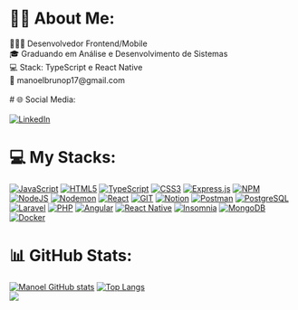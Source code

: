 <h1>🐱‍💻 About Me:</h1> 
👨🏻‍💻 Desenvolvedor Frontend/Mobile <br>
🎓 Graduando em Análise e Desenvolvimento de Sistemas <br>
💻 Stack: TypeScript e React Native <br>
📧 manoelbrunop17@gmail.com <br><br>
  # 🌐 Social Media:<br><br>

  <a href="https://www.linkedin.com/in/manoel-bruno-dev" target="_blank">
  <img src="https://img.shields.io/badge/LinkedIn-0077B5?style=for-the-badge&logo=linkedin&logoColor=white" alt="LinkedIn"></a>

# 💻 My Stacks:<br>
[![JavaScript](https://img.shields.io/badge/javascript-%23323330.svg?style=flat&logo=javascript&logoColor=%23F7DF1E)](https://www.javascript.com/)
[![HTML5](https://img.shields.io/badge/html5-%23E34F26.svg?style=flat&logo=html5&logoColor=white)](https://developer.mozilla.org/en-US/docs/Web/Guide/HTML/HTML5)
[![TypeScript](https://img.shields.io/badge/typescript-%23007ACC.svg?style=flat&logo=typescript&logoColor=white)](https://www.typescriptlang.org/)
[![CSS3](https://img.shields.io/badge/css3-%231572B6.svg?style=flat&logo=css3&logoColor=white)](https://developer.mozilla.org/en-US/docs/Web/CSS)
[![Express.js](https://img.shields.io/badge/express.js-%23404d59.svg?style=flat&logo=express&logoColor=%2361DAFB)](https://expressjs.com/)
[![NPM](https://img.shields.io/badge/NPM-%23CB3837.svg?style=flat&logo=npm&logoColor=white)](https://www.npmjs.com/)
[![NodeJS](https://img.shields.io/badge/node.js-6DA55F?style=flat&logo=node.js&logoColor=white)](https://nodejs.org/)
[![Nodemon](https://img.shields.io/badge/NODEMON-%23323330.svg?style=flat&logo=nodemon&logoColor=%BBDEAD)](https://nodemon.io/)
[![React](https://img.shields.io/badge/react-%2320232a.svg?style=flat&logo=react&logoColor=%2361DAFB)](https://reactjs.org/)
[![GIT](https://img.shields.io/badge/Git-fc6d26?style=flat&logo=git&logoColor=white)](https://git-scm.com/)
[![Notion](https://img.shields.io/badge/Notion-%23000000.svg?style=flat&logo=notion&logoColor=white)](https://www.notion.so/)
[![Postman](https://img.shields.io/badge/Postman-FF6C37?style=flat&logo=postman&logoColor=white)](https://www.postman.com/)
[![PostgreSQL](https://img.shields.io/badge/PostgreSQL-316192?style=flat&logo=postgresql&logoColor=white)](https://www.postgresql.org/)
[![Laravel](https://img.shields.io/badge/Laravel-FF2D20?style=flat&logo=laravel&logoColor=white)](https://laravel.com/)
[![PHP](https://img.shields.io/badge/PHP-777BB4?style=flat&logo=php&logoColor=white)](https://www.php.net/)
[![Angular](https://img.shields.io/badge/Angular-DD0031?style=flat&logo=angular&logoColor=white)](https://angular.io/)
[![React Native](https://img.shields.io/badge/React_Native-20232A?style=flat&logo=react&logoColor=61DAFB)](https://reactnative.dev/)
[![Insomnia](https://img.shields.io/badge/Insomnia-5849BE?style=flat&logo=insomnia&logoColor=white)](https://insomnia.rest/)
[![MongoDB](https://img.shields.io/badge/mongodb-6DA55F?style=flat&logo=mongodb&logoColor=white)](https://mongodb.org/)
[![Docker](https://img.shields.io/badge/docker-%23007ACC.svg?style=flat&logo=docker&logoColor=white)](https://www.docker.org/)





# 📊 GitHub Stats:

[![Manoel GitHub stats](https://github-readme-stats.vercel.app/api?username=Bruhnodev17)](https://github.com/anuraghazra/github-readme-stats)  [![Top Langs](https://github-readme-stats.vercel.app/api/top-langs/?username=Bruhnodev17&layout=pie)](https://github.com/anuraghazra/github-readme-stats) <br>
![](https://komarev.com/ghpvc/?username=Bruhnodev17)

  




